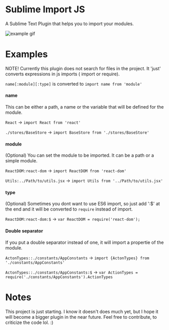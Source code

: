 # Sublime Import JS
A Sublime Text Plugin that helps you to import your modules.

![example gif](https://raw.github.com/vini175pa/sublime-import-js/master/example.gif)

# Examples
NOTE! Currently this plugin does not search for files in the project. It 'just' converts expressions in js imports ( import or require).

`name[:module][:type]` is converted to `import name from 'module'`

#### name
This can be either a path, a name or the variable that will be defined for the module.

`React`  ->  `import React from 'react'`

`./stores/BaseStore`  ->  `import BaseStore from './stores/BaseStore'`

#### module 
(Optional) You can set the module to be imported. It can be a path or a simple module.

`ReactDOM:react-dom` -> `import ReactDOM from 'react-dom'`

`Utils:../Path/to/utils.jsx` -> `import Utils from '../Path/to/utils.jsx'`

#### type
(Optional) Sometimes you dont want to use ES6 import, so just add ':$' at the end and it will be converted to `require` instead of import.
 
  `ReactDOM:react-dom:$` -> `var ReactDOM = require('react-dom');`

#### Double separator
If you put a double separator instead of one, it will import a propertie of the module.

`ActonTypes::./constants/AppConstants` -> `import {ActonTypes} from './constants/AppConstants'`

`ActonTypes::./constants/AppConstants:$` -> `var ActionTypes = require('./constants/AppConstants').ActionTypes`

# Notes
This project is just starting. I know it doesn't does much yet, but I hope it will become a bigger plugin in the near future. Feel free to contribute, to criticize the code lol. :)
